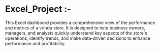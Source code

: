 # Excel_Project :-
This Excel dashboard provides a comprehensive view of the performance and metrics of a vrinda store. It is designed to help business owners, managers, and analysts quickly understand key aspects of the store's operations, identify trends, and make data-driven decisions to enhance performance and profitability.
